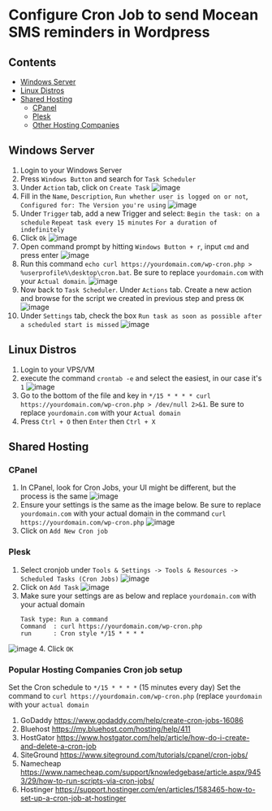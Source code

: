 Configure Cron Job to send Mocean SMS reminders in Wordpress
============================================================

## Contents
- [Windows Server](#windows-server)
- [Linux Distros](#linux-distros)
- [Shared Hosting](#shared-hosting)
    - [CPanel](#cpanel)
    - [Plesk](#plesk)
    - [Other Hosting Companies](#other-hosting-companies)

## Windows Server
1. Login to your Windows Server
2. Press ```Windows Button``` and search for ```Task Scheduler```
3. Under ```Action``` tab, click on ```Create Task```
![image](https://user-images.githubusercontent.com/24620178/143233881-0c2219af-6265-44c3-8741-96e4dc99e26c.png)
4. Fill in the ```Name```, ```Description```, ```Run whether user is logged on or not```, ```Configured for: The Version you're using```
![image](https://user-images.githubusercontent.com/24620178/143234368-96e5ac33-fba2-422a-ab50-d67a9dda4ebd.png)
5. Under ```Trigger``` tab, add a new Trigger and select:
    ```Begin the task: on a schedule```
    ```Repeat task every 15 minutes```
    ```For a duration of indefinitely```
6. Click ```Ok```
![image](https://user-images.githubusercontent.com/24620178/143234934-9476918d-8324-43ad-aade-5df7fca2bf74.png)
7. Open command prompt by hitting ```Windows Button + r```, input ```cmd``` and press enter
![image](https://user-images.githubusercontent.com/24620178/143235982-3b1f1c02-8fcf-43a8-a09c-20281f047aec.png)
9. Run this command ```echo curl https://yourdomain.com/wp-cron.php > %userprofile%\desktop\cron.bat```. Be sure to replace ```yourdomain.com``` with your ```Actual domain```.
![image](https://user-images.githubusercontent.com/24620178/143235708-97616320-e84e-4430-9d6e-65e6e397bf24.png)
10. Now back to ```Task Scheduler```. Under ```Actions``` tab. Create a new action and browse for the script we created in previous step and press ```OK```
![image](https://user-images.githubusercontent.com/24620178/143236316-7e802ea2-4f01-4695-9efb-5a757e10db3d.png)
11. Under ```Settings``` tab, check the box ```Run task as soon as possible after a scheduled start is missed```
![image](https://user-images.githubusercontent.com/24620178/143237971-ba04afab-e3c4-4485-8eac-ec6e1822810a.png)


## Linux Distros
1. Login to your VPS/VM 
2. execute the command ```crontab -e``` and select the easiest, in our case it's ```1```
![image](https://user-images.githubusercontent.com/24620178/143241107-d19b881d-4d90-44b7-8dd2-2b412eaa86c0.png)
3. Go to the bottom of the file and key in ```*/15 * * * * curl https://yourdomain.com/wp-cron.php > /dev/null 2>&1```. Be sure to replace ```yourdomain.com``` with your ```Actual domain```
4. Press ```Ctrl + O``` then ```Enter``` then ```Ctrl + X```


## Shared Hosting

### CPanel
1. In CPanel, look for Cron Jobs, your UI might be different, but the process is the same
![image](https://user-images.githubusercontent.com/24620178/143244253-98a34cbe-8a43-42fb-a0bc-3b3c162fc5e0.png)
2. Ensure your settings is the same as the image below. Be sure to replace ```yourdomain.com``` with your actual domain in the command ```curl https://yourdomain.com/wp-cron.php```
![image](https://user-images.githubusercontent.com/24620178/143244739-0e9441d5-78f8-4eda-afb3-c730cffdef3b.png)
3. Click on ```Add New Cron job```

### Plesk
1. Select cronjob under ```Tools & Settings -> Tools & Resources -> Scheduled Tasks (Cron Jobs)```
![image](https://user-images.githubusercontent.com/24620178/143246523-a3cf0f3c-6084-4166-b804-0482b638881f.png)
2. Click on ```Add Task```
![image](https://user-images.githubusercontent.com/24620178/143246676-8187f5ce-719e-436a-a48f-45ab886f944e.png)
3. Make sure your settings are as below and replace ```yourdomain.com``` with your actual domain
    ```
    Task type: Run a command
    Command  : curl https://yourdomain.com/wp-cron.php
    run      : Cron style */15 * * * *
    ```
![image](https://user-images.githubusercontent.com/24620178/143247229-38b8d604-7fb6-496a-aad3-0cb7b47d5a52.png)
4. Click ```OK```

### Popular Hosting Companies Cron job setup
Set the Cron schedule to ```*/15 * * * *``` (15 minutes every day)
Set the command to ```curl https://yourdomain.com/wp-cron.php``` (replace ```yourdomain``` with your ```actual domain```
1. GoDaddy https://www.godaddy.com/help/create-cron-jobs-16086
2. Bluehost https://my.bluehost.com/hosting/help/411
3. HostGator https://www.hostgator.com/help/article/how-do-i-create-and-delete-a-cron-job
4. SiteGround https://www.siteground.com/tutorials/cpanel/cron-jobs/
5. Namecheap https://www.namecheap.com/support/knowledgebase/article.aspx/9453/29/how-to-run-scripts-via-cron-jobs/
6. Hostinger https://support.hostinger.com/en/articles/1583465-how-to-set-up-a-cron-job-at-hostinger
